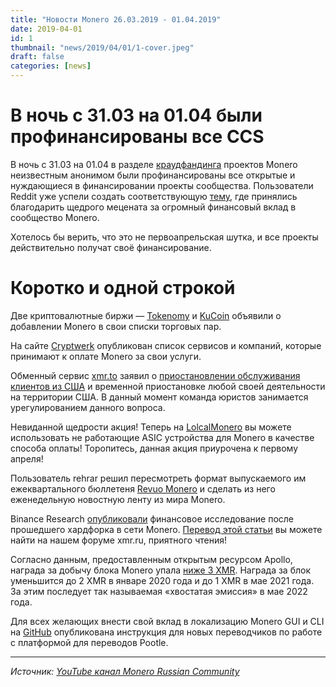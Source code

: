 ```yaml
---
title: "Новости Monero 26.03.2019 - 01.04.2019"
date: 2019-04-01
id: 1
thumbnail: "news/2019/04/01/1-cover.jpeg"
draft: false
categories: [news]
---
```



# В ночь с 31.03 на 01.04 были профинансированы все CCS

В ночь с 31.03 на 01.04 в разделе [краудфандинга](https://ccs.getmonero.org/funding-required/) проектов Monero неизвестным анонимом были профинансированы все открытые и нуждающиеся в финансировании проекты сообщества.
Пользователи Reddit уже успели создать соответствующую [тему](https://www.reddit.com/r/Monero/comments/b7s97g/some_generous_donors_topped_off_all_of_the/?sort=new), где принялись благодарить щедрого мецената за огромный финансовый вклад в сообщество Monero.

Хотелось бы верить, что это не первоапрельская шутка, и все проекты действительно получат своё финансирование.

# Коротко и одной строкой

Две криптовалютные биржи — [Tokenomy](https://www.reddit.com/r/Monero/comments/b7z8g0/monero_listed_on_tokenomy_exchange/) и [KuCoin](https://www.kucoin.com/news/en-monero-xmr-gets-listed-on-kucoin) объявили о добавлении Monero в свои списки торговых пар.

На сайте [Cryptwerk](https://cryptwerk.com/pay-with/xmr/) опубликован список сервисов и компаний, которые принимают к оплате Monero за свои услуги.

Обменный сервис [xmr.to](https://xmr.to/) заявил о [приостановлении обслуживания клиентов из США](https://www.reddit.com/r/Monero/comments/b73rng/xmrto_not_serving_us_customers_for_the_time_being) и временной приостановке любой своей деятельности на территории США. В данный момент команда юристов занимается урегулированием данного вопроса.

Невиданной щедрости акция! Теперь на [LolcalMonero](https://localmonero.co/?language=ru) вы можете использовать не работающие ASIC устройства для  Monero в качестве способа оплаты! Торопитесь, данная акция приурочена к первому апреля!

Пользователь rehrar решил пересмотреть формат выпускаемого им ежеквартального бюллетеня [Revuo Monero](http://revuo-monero.com/weekly-issue.html) и сделать из него еженедельную новостную ленту из мира Monero.

Binance Research [опубликовали](https://info.binance.com/en/research/marketresearch/monero-hard-fork.html) финансовое исследование после прошедшего хардфорка в сети Monero. [Перевод этой статьи](https://xmr.ru/threads/853/) вы можете найти на нашем форуме xmr.ru, приятного чтения!

Согласно данным, предоставленным открытым ресурсом Apollo, награда за добычу блока Monero упала [ниже 3 XMR](https://xmr.ru/charts/average-block-reward). Награда за блок уменьшится до 2 XMR в январе 2020 года и до 1 XMR в мае 2021 года. За этим последует так называемая «хвостатая эмиссия» в мае 2022 года.

Для всех желающих внести свой вклад в локализацию Monero GUI и CLI на [GitHub](https://github.com/monero-ecosystem/monero-translations/blob/master/pootle.md) опубликована инструкция для новых переводчиков по работе c платформой для переводов Pootle.

---
_Источник: [YouTube канал Monero Russian Community](https://www.youtube.com/watch?v=BHTvqq-ans0)_